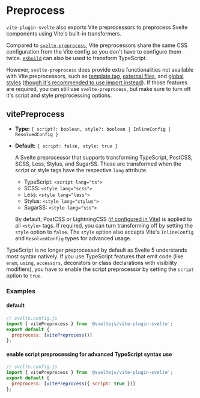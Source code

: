 # Preprocess

`vite-plugin-svelte` also exports Vite preprocessors to preprocess Svelte components using Vite's built-in transformers.

Compared to [`svelte-preprocess`](https://github.com/sveltejs/svelte-preprocess), Vite preprocessors share the same CSS configuration from the Vite config so you don't have to configure them twice. [`esbuild`](http://esbuild.github.io) can also be used to transform TypeScript.

However, `svelte-preprocess` does provide extra functionalities not available with Vite preprocessors, such as [template tag](https://github.com/sveltejs/svelte-preprocess#template-tag), [external files](https://github.com/sveltejs/svelte-preprocess#external-files), and [global styles](https://github.com/sveltejs/svelte-preprocess#global-style) ([though it's recommended to use import instead](./faq.md#where-should-i-put-my-global-styles)). If those features are required, you can still use `svelte-preprocess`, but make sure to turn off it's script and style preprocessing options.

## vitePreprocess

- **Type:** `{ script?: boolean, style?: boolean | InlineConfig | ResolvedConfig }`
- **Default:** `{ script: false, style: true }`

  A Svelte preprocessor that supports transforming TypeScript, PostCSS, SCSS, Less, Stylus, and SugarSS. These are transformed when the script or style tags have the respective `lang` attribute.
  - TypeScript: `<script lang="ts">`
  - SCSS: `<style lang="scss">`
  - Less: `<style lang="less">`
  - Stylus: `<style lang="stylus">`
  - SugarSS: `<style lang="sss">`

  By default, PostCSS or LightningCSS ([if configured in Vite](https://vitejs.dev/config/shared-options.html#css-transformer)) is applied to all `<style>` tags.
  If required, you can turn transforming off by setting the `style` option to `false`. The `style` option also accepts Vite's `InlineConfig` and `ResolvedConfig` types for advanced usage.

TypeScript is no longer preprocessed by default as Svelte 5 understands most syntax natively.
If you use TypeScript features that emit code (like `enum`, `using`, `accessors`, decorators or class declarations with visibility modifiers), you have to enable the script preprocessor by setting the `script` option to `true`.

### Examples

#### default

```js
// svelte.config.js
import { vitePreprocess } from '@sveltejs/vite-plugin-svelte';
export default {
  preprocess: [vitePreprocess()]
};
```

#### enable script preprocessing for advanced TypeScript syntax use

```js
// svelte.config.js
import { vitePreprocess } from '@sveltejs/vite-plugin-svelte';
export default {
  preprocess: [vitePreprocess({ script: true })]
};
```
